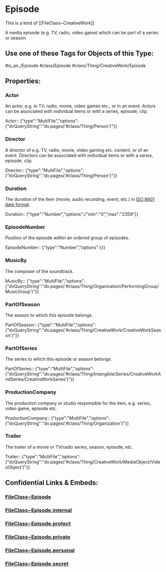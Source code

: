 ﻿---
limit: 9
mapWithTag: true
excludes: 
icon: link-2
version: "2.0"
tagNames:
  - class/Episode
  - class/Thing/CreativeWork/Episode
  - is_an_/Episode
  - schema-org/Episode
tags:
  - class/FileClass
  - class/Episode
  - "#is_an_/Episode"
  - class/Thing/CreativeWork/Episode
extends: FileClass~Thing/FileClass~CreativeWork
fields:
  - id: 9ItsHa
    name: Actor
    options:
      dvQueryString: dv.pages('#class/Thing/Person')
    type: MultiFile
    path: ""
  - id: Tf1wZo
    name: Director
    options:
      dvQueryString: dv.pages('#class/Thing/Person')
    type: MultiFile
    path: ""
  - id: k1eRiF
    name: Duration
    options:
      min: "0"
      max: "2359"
    type: Number
    path: ""
  - id: qTltMv
    name: EpisodeNumber
    options: {}
    type: Number
    path: ""
  - id: k2Xfxq
    name: MusicBy
    options:
      dvQueryString: dv.pages('#class/Thing/Organization/PerformingGroup/MusicGroup')
    type: MultiFile
    path: ""
  - id: NfUSwf
    name: PartOfSeason
    options:
      dvQueryString: dv.pages('#class/Thing/CreativeWork/CreativeWorkSeason')
    type: MultiFile
    path: ""
  - id: Fam5Vn
    name: PartOfSeries
    options:
      dvQueryString: dv.pages('#class/Thing/Intangible/Series/CreativeWorkAndSeries/CreativeWorkSeries')
    type: MultiFile
    path: ""
  - id: gkUZj9
    name: ProductionCompany
    options:
      dvQueryString: dv.pages('#class/Thing/Organization')
    type: MultiFile
    path: ""
  - id: uASAXx
    name: Trailer
    options:
      dvQueryString: dv.pages('#class/Thing/CreativeWork/MediaObject/VideoObject')
    type: MultiFile
    path: ""
---

# Episode
This is a kind of [[FileClass~CreativeWork]]

A media episode (e.g. TV, radio, video game) which can be part of a series or season.


## Use one of these Tags for Objects of this Type:

#is_an_/Episode
#class/Episode
#class/Thing/CreativeWork/Episode

## Properties:

### Actor
An actor, e.g. in TV, radio, movie, video games etc., or in an event. Actors can be associated with individual items or with a series, episode, clip.

Actor:: {"type":"MultiFile","options":{"dvQueryString":"dv.pages('#class/Thing/Person')"}}

### Director
A director of e.g. TV, radio, movie, video gaming etc. content, or of an event. Directors can be associated with individual items or with a series, episode, clip.

Director:: {"type":"MultiFile","options":{"dvQueryString":"dv.pages('#class/Thing/Person')"}}

### Duration
The duration of the item (movie, audio recording, event, etc.) in [ISO 8601 date format](http://en.wikipedia.org/wiki/ISO\_8601).

Duration:: {"type":"Number","options":{"min":"0","max":"2359"}}

### EpisodeNumber
Position of the episode within an ordered group of episodes.

EpisodeNumber:: {"type":"Number","options":{}}

### MusicBy
The composer of the soundtrack.

MusicBy:: {"type":"MultiFile","options":{"dvQueryString":"dv.pages('#class/Thing/Organization/PerformingGroup/MusicGroup')"}}

### PartOfSeason
The season to which this episode belongs.

PartOfSeason:: {"type":"MultiFile","options":{"dvQueryString":"dv.pages('#class/Thing/CreativeWork/CreativeWorkSeason')"}}

### PartOfSeries
The series to which this episode or season belongs.

PartOfSeries:: {"type":"MultiFile","options":{"dvQueryString":"dv.pages('#class/Thing/Intangible/Series/CreativeWorkAndSeries/CreativeWorkSeries')"}}

### ProductionCompany
The production company or studio responsible for the item, e.g. series, video game, episode etc.

ProductionCompany:: {"type":"MultiFile","options":{"dvQueryString":"dv.pages('#class/Thing/Organization')"}}

### Trailer
The trailer of a movie or TV/radio series, season, episode, etc.

Trailer:: {"type":"MultiFile","options":{"dvQueryString":"dv.pages('#class/Thing/CreativeWork/MediaObject/VideoObject')"}}



## Confidential Links & Embeds: 

### [FileClass~Episode](/_public/fileClass/FileClass~Thing/FileClass~CreativeWork/FileClass~Episode.md) 

### [FileClass~Episode.internal](/_internal/fileClass/FileClass~Thing/FileClass~CreativeWork/FileClass~Episode.internal.md) 

### [FileClass~Episode.protect](/_protect/fileClass/FileClass~Thing/FileClass~CreativeWork/FileClass~Episode.protect.md) 

### [FileClass~Episode.private](/_private/fileClass/FileClass~Thing/FileClass~CreativeWork/FileClass~Episode.private.md) 

### [FileClass~Episode.personal](/_personal/fileClass/FileClass~Thing/FileClass~CreativeWork/FileClass~Episode.personal.md) 

### [FileClass~Episode.secret](/_secret/fileClass/FileClass~Thing/FileClass~CreativeWork/FileClass~Episode.secret.md) 
